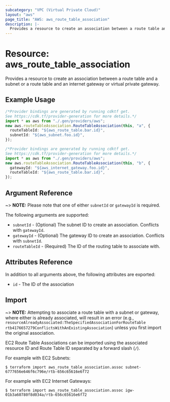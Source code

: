 ```yaml
---
subcategory: "VPC (Virtual Private Cloud)"
layout: "aws"
page_title: "AWS: aws_route_table_association"
description: |-
  Provides a resource to create an association between a route table and a subnet or a route table and an internet gateway or virtual private gateway.
---
```


# Resource: aws\_route\_table\_association

Provides a resource to create an association between a route table and a subnet or a route table and an
internet gateway or virtual private gateway.

## Example Usage

```typescript
/*Provider bindings are generated by running cdktf get.
See https://cdk.tf/provider-generation for more details.*/
import * as aws from "./.gen/providers/aws";
new aws.routeTableAssociation.RouteTableAssociation(this, "a", {
  routeTableId: "${aws_route_table.bar.id}",
  subnetId: "${aws_subnet.foo.id}",
});

```

```typescript
/*Provider bindings are generated by running cdktf get.
See https://cdk.tf/provider-generation for more details.*/
import * as aws from "./.gen/providers/aws";
new aws.routeTableAssociation.RouteTableAssociation(this, "b", {
  gatewayId: "${aws_internet_gateway.foo.id}",
  routeTableId: "${aws_route_table.bar.id}",
});

```

## Argument Reference

\~> **NOTE:** Please note that one of either `subnetId` or `gatewayId` is required.

The following arguments are supported:

* `subnetId` - (Optional) The subnet ID to create an association. Conflicts with `gatewayId`.
* `gatewayId` - (Optional) The gateway ID to create an association. Conflicts with `subnetId`.
* `routeTableId` - (Required) The ID of the routing table to associate with.

## Attributes Reference

In addition to all arguments above, the following attributes are exported:

* `id` - The ID of the association

## Import

\~> **NOTE:** Attempting to associate a route table with a subnet or gateway, where either
is already associated, will result in an error (e.g.,
`resourceAlreadyAssociated:TheSpecifiedAssociationForRouteTable
rtb4176657279ConflictsWithAnExistingAssociation`) unless you first
import the original association.

EC2 Route Table Associations can be imported using the associated resource ID and Route Table ID
separated by a forward slash (`/`).

For example with EC2 Subnets:

```console
$ terraform import aws_route_table_association.assoc subnet-6777656e646f6c796e/rtb-656c65616e6f72
```

For example with EC2 Internet Gateways:

```console
$ terraform import aws_route_table_association.assoc igw-01b3a60780f8d034a/rtb-656c65616e6f72
```
